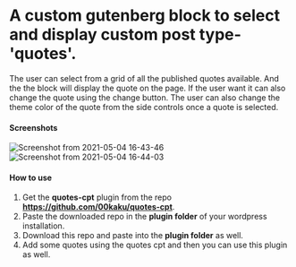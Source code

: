 # A custom gutenberg block to select and display custom post type-'quotes'.

The user can select from a grid of all the published quotes available. And the the block will display the quote on the page.
If the user want it can also change the quote using the change button. The user can also change the theme color of the quote
from the side controls once a quote is selected.

#### Screenshots
![Screenshot from 2021-05-04 16-43-46](https://user-images.githubusercontent.com/22026768/116995773-1dfe3d00-acf8-11eb-9c84-d230bd62dfba.png)
![Screenshot from 2021-05-04 16-44-03](https://user-images.githubusercontent.com/22026768/116995781-1f2f6a00-acf8-11eb-98e6-68ac1fa73f05.png)

#### How to use
1. Get the **quotes-cpt** plugin from the repo **https://github.com/00kaku/quotes-cpt**.
2. Paste the downloaded repo in the **plugin folder** of your wordpress installation.
3. Download this repo and paste into the **plugin folder** as well.
4. Add some quotes using the quotes cpt and then you can use this plugin as well.
